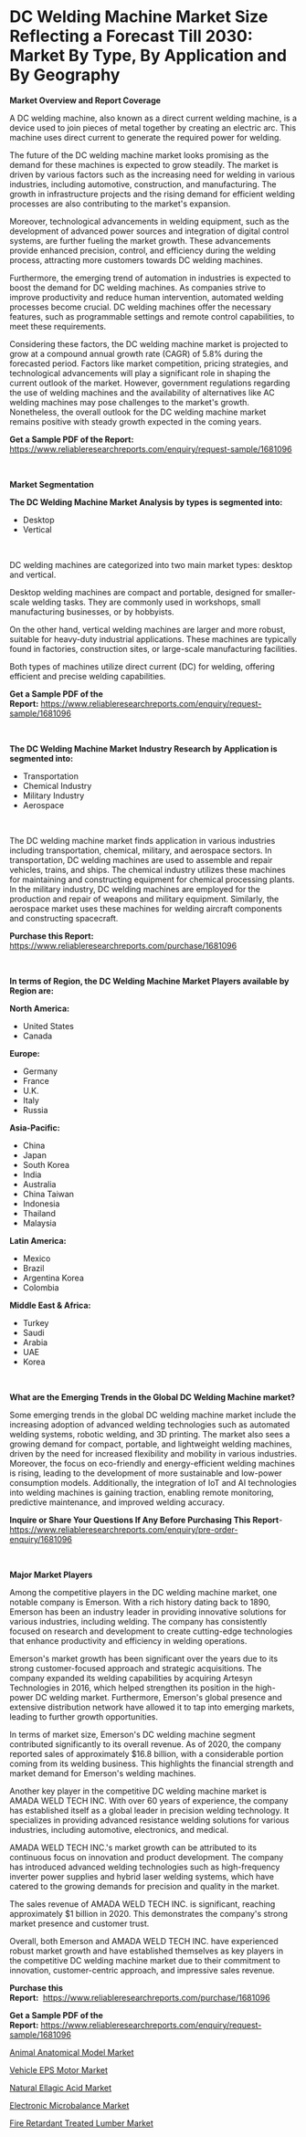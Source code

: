 <p><h1>DC Welding Machine Market Size Reflecting a Forecast Till 2030: Market By Type, By Application and By Geography</h1></p><p><strong>Market Overview and Report Coverage</strong></p>
<p><p>A DC welding machine, also known as a direct current welding machine, is a device used to join pieces of metal together by creating an electric arc. This machine uses direct current to generate the required power for welding.</p><p>The future of the DC welding machine market looks promising as the demand for these machines is expected to grow steadily. The market is driven by various factors such as the increasing need for welding in various industries, including automotive, construction, and manufacturing. The growth in infrastructure projects and the rising demand for efficient welding processes are also contributing to the market's expansion.</p><p>Moreover, technological advancements in welding equipment, such as the development of advanced power sources and integration of digital control systems, are further fueling the market growth. These advancements provide enhanced precision, control, and efficiency during the welding process, attracting more customers towards DC welding machines.</p><p>Furthermore, the emerging trend of automation in industries is expected to boost the demand for DC welding machines. As companies strive to improve productivity and reduce human intervention, automated welding processes become crucial. DC welding machines offer the necessary features, such as programmable settings and remote control capabilities, to meet these requirements.</p><p>Considering these factors, the DC welding machine market is projected to grow at a compound annual growth rate (CAGR) of 5.8% during the forecasted period. Factors like market competition, pricing strategies, and technological advancements will play a significant role in shaping the current outlook of the market. However, government regulations regarding the use of welding machines and the availability of alternatives like AC welding machines may pose challenges to the market's growth. Nonetheless, the overall outlook for the DC welding machine market remains positive with steady growth expected in the coming years.</p></p>
<p><strong>Get a Sample PDF of the Report:</strong> <a href="https://www.reliableresearchreports.com/enquiry/request-sample/1681096">https://www.reliableresearchreports.com/enquiry/request-sample/1681096</a></p>
<p>&nbsp;</p>
<p><strong>Market Segmentation</strong></p>
<p><strong>The DC Welding Machine Market Analysis by types is segmented into:</strong></p>
<p><ul><li>Desktop</li><li>Vertical</li></ul></p>
<p>&nbsp;</p>
<p><p>DC welding machines are categorized into two main market types: desktop and vertical. </p><p>Desktop welding machines are compact and portable, designed for smaller-scale welding tasks. They are commonly used in workshops, small manufacturing businesses, or by hobbyists.</p><p>On the other hand, vertical welding machines are larger and more robust, suitable for heavy-duty industrial applications. These machines are typically found in factories, construction sites, or large-scale manufacturing facilities.</p><p>Both types of machines utilize direct current (DC) for welding, offering efficient and precise welding capabilities.</p></p>
<p><strong>Get a Sample PDF of the Report:</strong>&nbsp;<a href="https://www.reliableresearchreports.com/enquiry/request-sample/1681096">https://www.reliableresearchreports.com/enquiry/request-sample/1681096</a></p>
<p>&nbsp;</p>
<p><strong>The DC Welding Machine Market Industry Research by Application is segmented into:</strong></p>
<p><ul><li>Transportation</li><li>Chemical Industry</li><li>Military Industry</li><li>Aerospace</li></ul></p>
<p>&nbsp;</p>
<p><p>The DC welding machine market finds application in various industries including transportation, chemical, military, and aerospace sectors. In transportation, DC welding machines are used to assemble and repair vehicles, trains, and ships. The chemical industry utilizes these machines for maintaining and constructing equipment for chemical processing plants. In the military industry, DC welding machines are employed for the production and repair of weapons and military equipment. Similarly, the aerospace market uses these machines for welding aircraft components and constructing spacecraft.</p></p>
<p><strong>Purchase this Report:</strong>&nbsp; <a href="https://www.reliableresearchreports.com/purchase/1681096">https://www.reliableresearchreports.com/purchase/1681096</a></p>
<p>&nbsp;</p>
<p><strong>In terms of Region, the DC Welding Machine Market Players available by Region are:</strong></p>
<p>
    <p> <strong> North America: </strong>
        <ul>
            <li>United States</li>
            <li>Canada</li>
        </ul>
        </p> 
    <p> <strong> Europe: </strong>
        <ul>
            <li>Germany</li>
            <li>France</li>
            <li>U.K.</li>
            <li>Italy</li>
            <li>Russia</li>
        </ul>
        </p> 
    <p> <strong> Asia-Pacific: </strong>
        <ul>
            <li>China</li>
            <li>Japan</li>
            <li>South Korea</li>
            <li>India</li>
            <li>Australia</li>
            <li>China Taiwan</li>
            <li>Indonesia</li>
            <li>Thailand</li>
            <li>Malaysia</li>
        </ul>
        </p> 
    <p> <strong> Latin America: </strong>
        <ul>
            <li>Mexico</li>
            <li>Brazil</li>
            <li>Argentina Korea</li>
            <li>Colombia</li>
        </ul>
        </p> 
    <p> <strong> Middle East & Africa: </strong>
        <ul>
            <li>Turkey</li>
            <li>Saudi</li>
            <li>Arabia</li>
            <li>UAE</li>
            <li>Korea</li>
        </ul>
    </p>
    </p>
<p>&nbsp;</p>
<p><strong>What are the Emerging Trends in the Global DC Welding Machine market?</strong></p>
<p><p>Some emerging trends in the global DC welding machine market include the increasing adoption of advanced welding technologies such as automated welding systems, robotic welding, and 3D printing. The market also sees a growing demand for compact, portable, and lightweight welding machines, driven by the need for increased flexibility and mobility in various industries. Moreover, the focus on eco-friendly and energy-efficient welding machines is rising, leading to the development of more sustainable and low-power consumption models. Additionally, the integration of IoT and AI technologies into welding machines is gaining traction, enabling remote monitoring, predictive maintenance, and improved welding accuracy.</p></p>
<p><strong>Inquire or Share Your Questions If Any Before Purchasing This Report</strong>- <a href="https://www.reliableresearchreports.com/enquiry/pre-order-enquiry/1681096">https://www.reliableresearchreports.com/enquiry/pre-order-enquiry/1681096</a></p>
<p>&nbsp;</p>
<p><strong>Major Market Players</strong></p>
<p><p>Among the competitive players in the DC welding machine market, one notable company is Emerson. With a rich history dating back to 1890, Emerson has been an industry leader in providing innovative solutions for various industries, including welding. The company has consistently focused on research and development to create cutting-edge technologies that enhance productivity and efficiency in welding operations. </p><p>Emerson's market growth has been significant over the years due to its strong customer-focused approach and strategic acquisitions. The company expanded its welding capabilities by acquiring Artesyn Technologies in 2016, which helped strengthen its position in the high-power DC welding market. Furthermore, Emerson's global presence and extensive distribution network have allowed it to tap into emerging markets, leading to further growth opportunities.</p><p>In terms of market size, Emerson's DC welding machine segment contributed significantly to its overall revenue. As of 2020, the company reported sales of approximately $16.8 billion, with a considerable portion coming from its welding business. This highlights the financial strength and market demand for Emerson's welding machines.</p><p>Another key player in the competitive DC welding machine market is AMADA WELD TECH INC. With over 60 years of experience, the company has established itself as a global leader in precision welding technology. It specializes in providing advanced resistance welding solutions for various industries, including automotive, electronics, and medical.</p><p>AMADA WELD TECH INC.'s market growth can be attributed to its continuous focus on innovation and product development. The company has introduced advanced welding technologies such as high-frequency inverter power supplies and hybrid laser welding systems, which have catered to the growing demands for precision and quality in the market.</p><p>The sales revenue of AMADA WELD TECH INC. is significant, reaching approximately $1 billion in 2020. This demonstrates the company's strong market presence and customer trust.</p><p>Overall, both Emerson and AMADA WELD TECH INC. have experienced robust market growth and have established themselves as key players in the competitive DC welding machine market due to their commitment to innovation, customer-centric approach, and impressive sales revenue.</p></p>
<p><strong>Purchase this Report:</strong>&nbsp;&nbsp;<a href="https://www.reliableresearchreports.com/purchase/1681096">https://www.reliableresearchreports.com/purchase/1681096</a></p>
<p></p>
<p><strong>Get a Sample PDF of the Report:</strong>&nbsp;<a href="https://www.reliableresearchreports.com/enquiry/request-sample/1681096">https://www.reliableresearchreports.com/enquiry/request-sample/1681096</a></p>
<p><p><a href="https://medium.com/@donaldmendez2018/animal-anatomical-model-market-trends-and-market-analysis-forecasted-for-period-2023-2030-1713afca2ffd">Animal Anatomical Model Market</a></p><p><a href="https://www.linkedin.com/pulse/vehicle-eps-motor-market-size-share-amp-trends-analysis/">Vehicle EPS Motor Market</a></p><p><a href="https://www.linkedin.com/pulse/natural-ellagic-acid-market-size-growth-forecast-from/">Natural Ellagic Acid Market</a></p><p><a href="https://medium.com/@randyrose31/electronic-microbalance-market-current-market-share-cagr-growth-projection-and-forecast-till-116098481908">Electronic Microbalance Market</a></p><p><a href="https://www.linkedin.com/pulse/fire-retardant-treated-lumber-market-size-share-global/">Fire Retardant Treated Lumber Market</a></p></p>